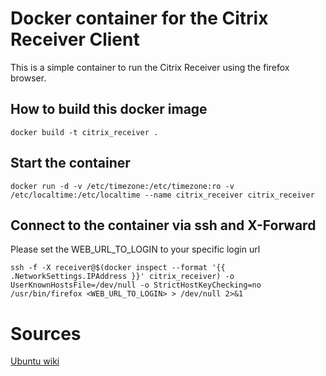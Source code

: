 # Docker container for the Citrix Receiver Client

This is a simple container to run the Citrix Receiver using the firefox browser.

## How to build this docker image
```
docker build -t citrix_receiver .
```

## Start the container
```
docker run -d -v /etc/timezone:/etc/timezone:ro -v /etc/localtime:/etc/localtime --name citrix_receiver citrix_receiver
```

## Connect to the container via ssh and X-Forward
Please set the WEB_URL_TO_LOGIN to your specific login url
```
ssh -f -X receiver@$(docker inspect --format '{{ .NetworkSettings.IPAddress }}' citrix_receiver) -o UserKnownHostsFile=/dev/null -o StrictHostKeyChecking=no /usr/bin/firefox <WEB_URL_TO_LOGIN> > /dev/null 2>&1
```


# Sources
[Ubuntu wiki](https://wiki.ubuntuusers.de/Citrix_Receiver_13/)
